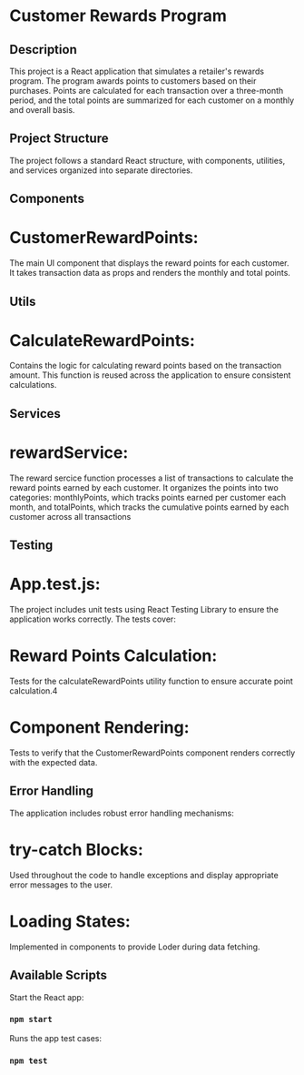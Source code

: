 # Customer Rewards Program

## Description

This project is a React application that simulates a retailer's rewards program. The program awards points to customers based on their purchases. Points are calculated for each transaction over a three-month period, and the total points are summarized for each customer on a monthly and overall basis.

## Project Structure

The project follows a standard React structure, with components, utilities, and services organized into separate directories.

## Components

# CustomerRewardPoints:

The main UI component that displays the reward points for each customer. It takes transaction data as props and renders the monthly and total points.

## Utils

# CalculateRewardPoints:

Contains the logic for calculating reward points based on the transaction amount. This function is reused across the application to ensure consistent calculations.

## Services

# rewardService:

The reward sercice function processes a list of transactions to calculate the reward points earned by each customer. It organizes the points into two categories: monthlyPoints, which tracks points earned per customer each month, and totalPoints, which tracks the cumulative points earned by each customer across all transactions

## Testing

# App.test.js:

The project includes unit tests using React Testing Library to ensure the application works correctly. The tests cover:

# Reward Points Calculation:

Tests for the calculateRewardPoints utility function to ensure accurate point calculation.4

# Component Rendering:

Tests to verify that the CustomerRewardPoints component renders correctly with the expected data.

## Error Handling

The application includes robust error handling mechanisms:

# try-catch Blocks:

Used throughout the code to handle exceptions and display appropriate error messages to the user.

# Loading States:

Implemented in components to provide Loder during data fetching.

## Available Scripts

Start the React app:

### `npm start`

Runs the app test cases:

### `npm test`
